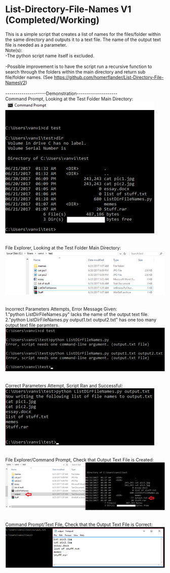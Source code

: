 # List-Directory-File-Names V1 (Completed/Working)
This is a simple script that creates a list of names for the files/folder within the same directory and outputs it to a text file. The name of the output text file is needed as a parameter. <br />
Note(s): <br />
-The python script name itself is excluded. <br />
<br />
-Possible improvement is to have the script run a recursive function to search through the folders within the main directory and return sub file/folder names. (See https://github.com/homerflander/List-Directory-File-NamesV2) <br />
<br />
--------------------Demonstration--------------------<br />
Command Prompt, Looking at the Test Folder Main Directory: <br />
![cdmfolder](/demo/1.png)
<br /><br /><br />
File Explorer, Looking at the Test Folder Main Directory: <br />
![explorerfolder](/demo/2.png)
<br /><br /><br />
Incorrect Parameters Attempts, Error Message Given: <br />
1."python ListDirFileNames.py" lacks the name of the output text file.<br />
2."python ListDirFileNames.py output1.txt output2.txt" has one too many output text file paramters.<br />
![wrong](/demo/3.png)
<br /><br /><br />
Correct Parameters Attempt, Script Ran and Successful: <br />
![correct](/demo/4.png)
<br /><br /><br />
File Explorer/Command Prompt, Check that Output Text File is Created: <br />
![check1](/demo/6.png)
<br /><br /><br />
Command Prompt/Text File, Check that the Output Text File is Correct: <br />
![check2](/demo/5.png)
